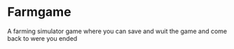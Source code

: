 # Farmgame
A farming simulator game where you can save and wuit the game and come back to were you ended 

